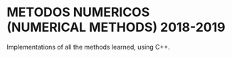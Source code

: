 # METODOS NUMERICOS (NUMERICAL METHODS) 2018-2019
Implementations of all the methods learned, using C++.

